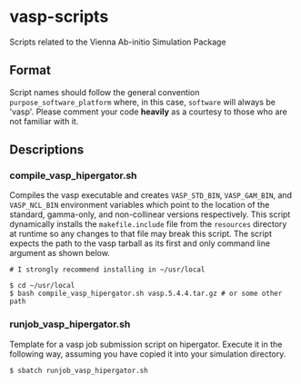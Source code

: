 # vasp-scripts
Scripts related to the Vienna Ab-initio Simulation Package

## Format
Script names should follow the general convention `purpose_software_platform` where, in this case, `software` will always be 'vasp'. Please comment your code __heavily__ as a courtesy to those who are not familiar with it.

## Descriptions

### compile_vasp_hipergator.sh
Compiles the vasp executable and creates `VASP_STD_BIN`, `VASP_GAM_BIN`, and `VASP_NCL_BIN` environment variables which point to the location of the standard, gamma-only, and non-collinear versions respectively. This script dynamically installs the `makefile.include` file from the `resources` directory at runtime so any changes to that file may break this script. The script expects the path to the vasp tarball as its first and only command line argument as shown below.
```
# I strongly recommend installing in ~/usr/local

$ cd ~/usr/local
$ bash compile_vasp_hipergator.sh vasp.5.4.4.tar.gz # or some other path
```

### runjob_vasp_hipergator.sh
Template for a vasp job submission script on hipergator. Execute it in the following way, assuming you have copied it into your simulation directory. 
```
$ sbatch runjob_vasp_hipergator.sh
```
